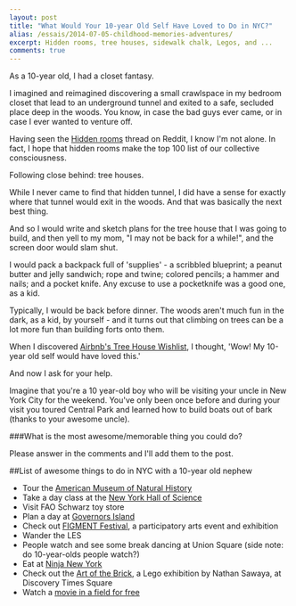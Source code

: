 ```yaml
---
layout: post
title: "What Would Your 10-year Old Self Have Loved to Do in NYC?"
alias: /essais/2014-07-05-childhood-memories-adventures/
excerpt: Hidden rooms, tree houses, sidewalk chalk, Legos, and ...
comments: true
---
```


As a 10-year old, I had a closet fantasy. 

I imagined and reimagined discovering a small crawlspace in my bedroom closet that lead to an underground tunnel and exited to a safe, secluded place deep in the woods. You know, in case the bad guys ever came, or in case I ever wanted to venture off.  

Having seen the [Hidden rooms](http://www.reddit.com/r/AskReddit/comments/1ywk1y/have_you_ever_found_a_secret_passage_way_or/) thread on Reddit, I know I'm not alone. In fact, I hope that hidden rooms make the top 100 list of our collective consciousness.

Following close behind: tree houses.  

While I never came to find that hidden tunnel, I did have a sense for exactly where that tunnel would exit in the woods. And that was basically the next best thing. 

And so I would write and sketch plans for the tree house that I was going to build, and then yell to my mom, "I may not be back for a while!", and the screen door would slam shut.

I would pack a backpack full of 'supplies' - a scribbled blueprint; a peanut butter and jelly sandwich; rope and twine; colored pencils; a hammer and nails; and a pocket knife. Any excuse to use a pocketknife was a good one, as a kid.

Typically, I would be back before dinner. The woods aren't much fun in the dark, as a kid, by yourself - and it turns out that climbing on trees can be a lot more fun than building forts onto them.

When I discovered [Airbnb's Tree House Wishlist](https://www.airbnb.com/wishlists/stay-in-a-treehouse), I thought, 'Wow! My 10-year old self would have loved this.'

And now I ask for your help. 

Imagine that you're a 10 year-old boy who will be visiting your uncle in New York City for the weekend. You've only been once before and during your visit you toured Central Park and learned how to build boats out of bark (thanks to your awesome uncle). 

###What is the most awesome/memorable thing you could do? 

Please answer in the comments and I'll add them to the post.

##List of awesome things to do in NYC with a 10-year old nephew

*  Tour the [American Museum of Natural History](http://www.amnh.org/)  
*  Take a day class at the [New York Hall of Science](http://nysci.org/events/)  
*  Visit FAO Schwarz toy store  
*  Plan a day at [Governors Island](http://govisland.com/html/home/home.shtml)  
*  Check out [FIGMENT Festival](http://www.figmentproject.org/), a participatory arts event and exhibition  
*  Wander the LES  
*  People watch and see some break dancing at Union Square (side note: do 10-year-olds people watch?)  
*  Eat at [Ninja New York](http://www.yelp.com/biz/ninja-new-york-new-york)  
*  Check out the [Art of the Brick](http://www.showclix.com/event/TheArtoftheBrick), a Lego exhibition by Nathan Sawaya, at Discovery Times Square  
* Watch a [movie in a field for free](http://www.nycgovparks.org/events/free_summer_movies)